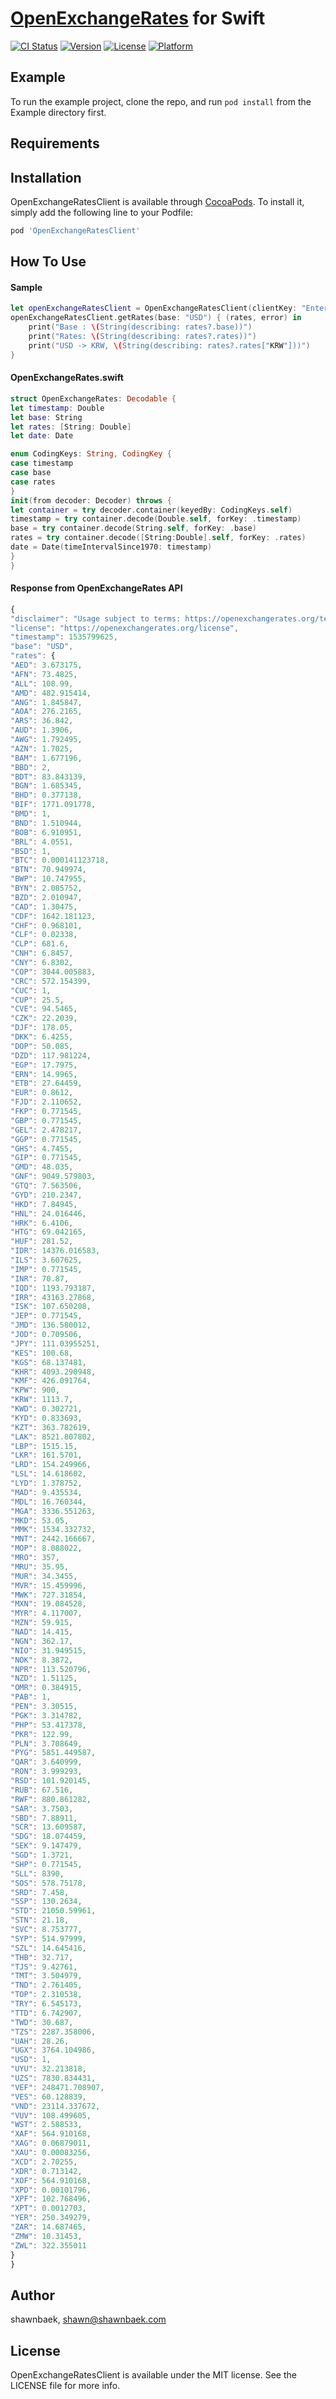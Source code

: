 # [OpenExchangeRates](https://openexchangerates.org/) for Swift

[![CI Status](https://img.shields.io/travis/shawnbaek/OpenExchangeRatesClient.svg?style=flat)](https://travis-ci.org/shawnbaek/OpenExchangeRatesClient)
[![Version](https://img.shields.io/cocoapods/v/OpenExchangeRatesClient.svg?style=flat)](https://cocoapods.org/pods/OpenExchangeRatesClient)
[![License](https://img.shields.io/cocoapods/l/OpenExchangeRatesClient.svg?style=flat)](https://cocoapods.org/pods/OpenExchangeRatesClient)
[![Platform](https://img.shields.io/cocoapods/p/OpenExchangeRatesClient.svg?style=flat)](https://cocoapods.org/pods/OpenExchangeRatesClient)

## Example

To run the example project, clone the repo, and run `pod install` from the Example directory first.

## Requirements

## Installation

OpenExchangeRatesClient is available through [CocoaPods](https://cocoapods.org). To install
it, simply add the following line to your Podfile:

```ruby
pod 'OpenExchangeRatesClient'
```

## How To Use

#### Sample 

```swift
let openExchangeRatesClient = OpenExchangeRatesClient(clientKey: "Enter Your APIKey")
openExchangeRatesClient.getRates(base: "USD") { (rates, error) in
    print("Base : \(String(describing: rates?.base))")
    print("Rates: \(String(describing: rates?.rates))")
    print("USD -> KRW, \(String(describing: rates?.rates["KRW"]))")
}
```

#### OpenExchangeRates.swift
```swift
struct OpenExchangeRates: Decodable {
let timestamp: Double
let base: String
let rates: [String: Double]
let date: Date

enum CodingKeys: String, CodingKey {
case timestamp
case base
case rates
}
init(from decoder: Decoder) throws {
let container = try decoder.container(keyedBy: CodingKeys.self)
timestamp = try container.decode(Double.self, forKey: .timestamp)
base = try container.decode(String.self, forKey: .base)
rates = try container.decode([String:Double].self, forKey: .rates)
date = Date(timeIntervalSince1970: timestamp)
}
}
```



#### Response from OpenExchangeRates API
```javascript
{
"disclaimer": "Usage subject to terms: https://openexchangerates.org/terms",
"license": "https://openexchangerates.org/license",
"timestamp": 1535799625,
"base": "USD",
"rates": {
"AED": 3.673175,
"AFN": 73.4825,
"ALL": 108.99,
"AMD": 482.915414,
"ANG": 1.845847,
"AOA": 276.2165,
"ARS": 36.842,
"AUD": 1.3906,
"AWG": 1.792495,
"AZN": 1.7025,
"BAM": 1.677196,
"BBD": 2,
"BDT": 83.843139,
"BGN": 1.685345,
"BHD": 0.377138,
"BIF": 1771.091778,
"BMD": 1,
"BND": 1.510944,
"BOB": 6.910951,
"BRL": 4.0551,
"BSD": 1,
"BTC": 0.000141123718,
"BTN": 70.949974,
"BWP": 10.747955,
"BYN": 2.085752,
"BZD": 2.010947,
"CAD": 1.30475,
"CDF": 1642.181123,
"CHF": 0.968101,
"CLF": 0.02338,
"CLP": 681.6,
"CNH": 6.8457,
"CNY": 6.8302,
"COP": 3044.005883,
"CRC": 572.154399,
"CUC": 1,
"CUP": 25.5,
"CVE": 94.5465,
"CZK": 22.2039,
"DJF": 178.05,
"DKK": 6.4255,
"DOP": 50.085,
"DZD": 117.981224,
"EGP": 17.7975,
"ERN": 14.9965,
"ETB": 27.64459,
"EUR": 0.8612,
"FJD": 2.110652,
"FKP": 0.771545,
"GBP": 0.771545,
"GEL": 2.478217,
"GGP": 0.771545,
"GHS": 4.7455,
"GIP": 0.771545,
"GMD": 48.035,
"GNF": 9049.579803,
"GTQ": 7.563506,
"GYD": 210.2347,
"HKD": 7.84945,
"HNL": 24.016446,
"HRK": 6.4106,
"HTG": 69.042165,
"HUF": 281.52,
"IDR": 14376.016583,
"ILS": 3.607625,
"IMP": 0.771545,
"INR": 70.87,
"IQD": 1193.793187,
"IRR": 43163.27868,
"ISK": 107.650208,
"JEP": 0.771545,
"JMD": 136.580012,
"JOD": 0.709506,
"JPY": 111.03955251,
"KES": 100.68,
"KGS": 68.137481,
"KHR": 4093.290948,
"KMF": 426.091764,
"KPW": 900,
"KRW": 1113.7,
"KWD": 0.302721,
"KYD": 0.833693,
"KZT": 363.782619,
"LAK": 8521.807802,
"LBP": 1515.15,
"LKR": 161.5701,
"LRD": 154.249966,
"LSL": 14.618602,
"LYD": 1.378752,
"MAD": 9.435534,
"MDL": 16.760344,
"MGA": 3336.551263,
"MKD": 53.05,
"MMK": 1534.332732,
"MNT": 2442.166667,
"MOP": 8.088022,
"MRO": 357,
"MRU": 35.95,
"MUR": 34.3455,
"MVR": 15.459996,
"MWK": 727.31854,
"MXN": 19.084528,
"MYR": 4.117007,
"MZN": 59.915,
"NAD": 14.415,
"NGN": 362.17,
"NIO": 31.949515,
"NOK": 8.3872,
"NPR": 113.520796,
"NZD": 1.51125,
"OMR": 0.384915,
"PAB": 1,
"PEN": 3.30515,
"PGK": 3.314782,
"PHP": 53.417378,
"PKR": 122.99,
"PLN": 3.708649,
"PYG": 5851.449587,
"QAR": 3.640999,
"RON": 3.999293,
"RSD": 101.920145,
"RUB": 67.516,
"RWF": 880.861282,
"SAR": 3.7503,
"SBD": 7.88911,
"SCR": 13.609587,
"SDG": 18.074459,
"SEK": 9.147479,
"SGD": 1.3721,
"SHP": 0.771545,
"SLL": 8390,
"SOS": 578.75178,
"SRD": 7.458,
"SSP": 130.2634,
"STD": 21050.59961,
"STN": 21.18,
"SVC": 8.753777,
"SYP": 514.97999,
"SZL": 14.645416,
"THB": 32.717,
"TJS": 9.42761,
"TMT": 3.504979,
"TND": 2.761405,
"TOP": 2.310538,
"TRY": 6.545173,
"TTD": 6.742907,
"TWD": 30.687,
"TZS": 2287.358006,
"UAH": 28.26,
"UGX": 3764.104986,
"USD": 1,
"UYU": 32.213818,
"UZS": 7830.834431,
"VEF": 248471.708907,
"VES": 60.128839,
"VND": 23114.337672,
"VUV": 108.499605,
"WST": 2.588533,
"XAF": 564.910168,
"XAG": 0.06879011,
"XAU": 0.00083256,
"XCD": 2.70255,
"XDR": 0.713142,
"XOF": 564.910168,
"XPD": 0.00101796,
"XPF": 102.768496,
"XPT": 0.0012703,
"YER": 250.349279,
"ZAR": 14.687465,
"ZMW": 10.31453,
"ZWL": 322.355011
}
}
```

## Author

shawnbaek, shawn@shawnbaek.com

## License

OpenExchangeRatesClient is available under the MIT license. See the LICENSE file for more info.

